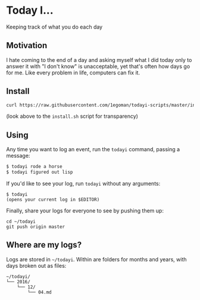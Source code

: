 # Today I...
Keeping track of what you do each day

## Motivation
I hate coming to the end of a day and asking myself what I did today only to answer it with "I
don't know" is unacceptable, yet that's often how days go for me. Like every problem in life,
computers can fix it. 

## Install
```bash
curl https://raw.githubusercontent.com/1egoman/todayi-scripts/master/install.sh | bash
```
(look above to the `install.sh` script for transparency)

## Using
Any time you want to log an event, run the `todayi` command, passing a message:
```bash
$ todayi rode a horse
$ todayi figured out lisp
```

If you'd like to see your log, run `todayi` without any arguments:
```
$ todayi
(opens your current log in $EDITOR)
```

Finally, share your logs for everyone to see by pushing them up:
```
cd ~/todayi
git push origin master
```

## Where are my logs?
Logs are stored in `~/todayi`. Within are folders for months and years, with days broken out as
files:
```
~/todayi/
└── 2016/
    └── 12/
        └── 04.md
```
